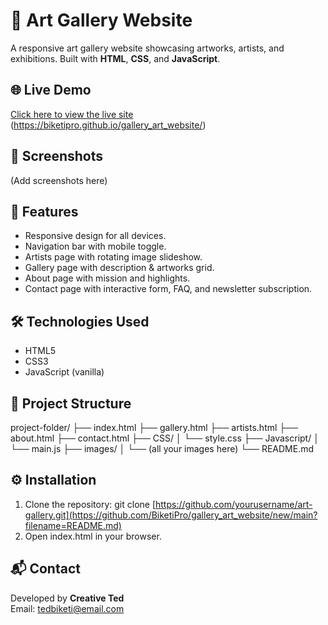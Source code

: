 # 🎨 Art Gallery Website

A responsive art gallery website showcasing artworks, artists, and exhibitions. Built with **HTML**, **CSS**, and **JavaScript**.

## 🌐 Live Demo
[Click here to view the live site](https://gallery-art-website.vercel.app/)
(https://biketipro.github.io/gallery_art_website/)
## 📸 Screenshots
(Add screenshots here)

## 🚀 Features
- Responsive design for all devices.
- Navigation bar with mobile toggle.
- Artists page with rotating image slideshow.
- Gallery page with description & artworks grid.
- About page with mission and highlights.
- Contact page with interactive form, FAQ, and newsletter subscription.

## 🛠 Technologies Used
- HTML5
- CSS3
- JavaScript (vanilla)

## 📂 Project Structure
project-folder/
├── index.html
├── gallery.html
├── artists.html
├── about.html
├── contact.html
├── CSS/
│   └── style.css
├── Javascript/
│   └── main.js
├── images/
│   └── (all your images here)
└── README.md

## ⚙️ Installation
1. Clone the repository:
   git clone [https://github.com/yourusername/art-gallery.git](https://github.com/BiketiPro/gallery_art_website/new/main?filename=README.md)
2. Open index.html in your browser.

## 📬 Contact
Developed by **Creative Ted**  
Email: tedbiketi@email.com
